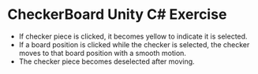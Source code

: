 # CheckerBoard Unity C# Exercise

- If checker piece is clicked, it becomes yellow to indicate it is selected.
- If a board position is clicked while the checker is selected, the checker moves to that board position with a smooth motion.
- The checker piece becomes deselected after moving.
